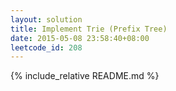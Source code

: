 ```yaml
---
layout: solution
title: Implement Trie (Prefix Tree)
date: 2015-05-08 23:58:40+08:00
leetcode_id: 208
---
```

{% include_relative README.md %}

